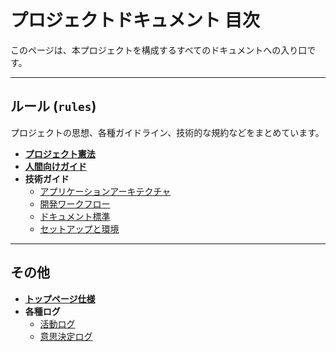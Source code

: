 # プロジェクトドキュメント 目次

このページは、本プロジェクトを構成するすべてのドキュメントへの入り口です。

---

## ルール (`rules`)

プロジェクトの思想、各種ガイドライン、技術的な規約などをまとめています。

-   **[プロジェクト憲法](./rules/project-manifest.md)**
-   **[人間向けガイド](./rules/human-developer-guide.md)**
-   **技術ガイド**
    -   [アプリケーションアーキテクチャ](./rules/technical-guide-application-architecture.md)
    -   [開発ワークフロー](./rules/technical-guide-development-workflow.md)
    -   [ドキュメント標準](./rules/technical-guide-documentation-standards.md)
    -   [セットアップと環境](./rules/technical-guide-setup-and-environment.md)

---

## その他

-   **[トップページ仕様](./spec-top-page.md)**
-   **各種ログ**
    -   [活動ログ](./logs/activities/)
    -   [意思決定ログ](./logs/decisions/)
